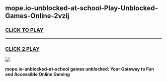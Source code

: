 
## mope.io-unblocked-at-school-Play-Unblocked-Games-Online-2vzlj
<h3>
<a href="https://premium76.site?title=mope.io-unblocked-at-school&ref=25A">CLICK TO PLAY</a></h3>
<hr>

<h3>
<a href="https://premium76.site?title=mope.io-unblocked-at-school&ref=25A">CLICK 2 PLAY</a>
  
</h3>

<a href="https://premium76.site?title=mope.io-unblocked-at-school&ref=25A"><img src="https://clearcache.store/games.png"></a>


**mope.io-unblocked-at-school games unblocked: Your Gateway to Fun and Accessible Online Gaming**
